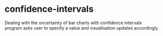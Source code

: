 # confidence-intervals
Dealing with the uncertainty of bar charts with confidence intervals
program asks user to specify a value and visualisation updates accordingly
